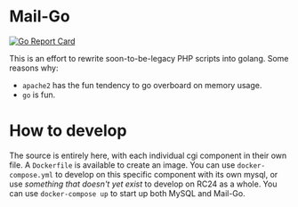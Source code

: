 # Mail-Go
[![Go Report Card](https://goreportcard.com/badge/github.com/RiiConnect24/Mail-Go)](https://goreportcard.com/report/github.com/RiiConnect24/Mail-Go)

This is an effort to rewrite soon-to-be-legacy PHP scripts into golang.
Some reasons why:
- `apache2` has the fun tendency to go overboard on memory usage.
- `go` is fun.

# How to develop
The source is entirely here, with each individual cgi component in their own file.
A `Dockerfile` is available to create an image. You can use `docker-compose.yml` to develop on this specific component with its own mysql, or use *something that doesn't yet exist* to develop on RC24 as a whole.
You can use `docker-compose up` to start up both MySQL and Mail-Go.